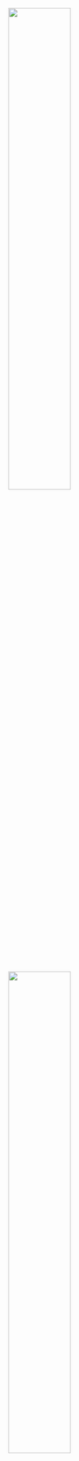 <p 
<p align="center">
  <img height="50%" width="auto" src="https://github-readme-stats.vercel.app/api?username=Luciuska&show_icons=true&count_private=true&theme=blue&hide_border=true&hide=issues,contribs&bg_color=00000000">

  <img height="50%" width="auto" src="https://github-readme-stats.vercel.app/api/top-langs/?username=Luciuska&hide_progress=true&hide_border=true">
</p>


